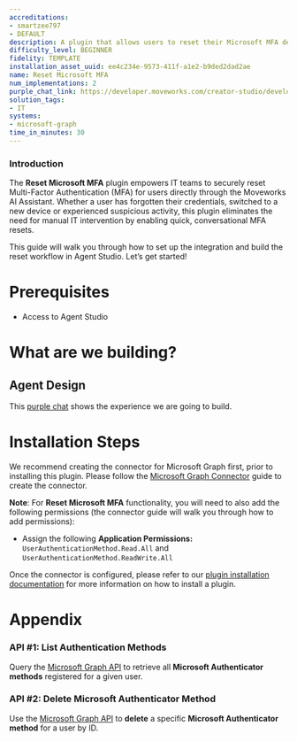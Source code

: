 ```yaml
---
accreditations:
- smartzee797
- DEFAULT
description: A plugin that allows users to reset their Microsoft MFA device.
difficulty_level: BEGINNER
fidelity: TEMPLATE
installation_asset_uuid: ee4c234e-9573-411f-a1e2-b9ded2dad2ae
name: Reset Microsoft MFA
num_implementations: 2
purple_chat_link: https://developer.moveworks.com/creator-studio/developer-tools/purple-chat?conversation=%7B%22startTimestamp%22%3A%2211%3A43+AM%22%2C%22messages%22%3A%5B%7B%22parts%22%3A%5B%7B%22richText%22%3A%22Hi%2C+Can+you+please+help+me+reset+my+Azure+MFA.%22%7D%5D%2C%22role%22%3A%22user%22%7D%2C%7B%22parts%22%3A%5B%7B%22richText%22%3A%22Sure%2C+do+you+want+to+proceed+with+resetting+the+MFA+as+this+cannot+be+reverted+%3F%22%7D%2C%7B%22buttons%22%3A%5B%7B%22buttonText%22%3A%22Yes%22%2C%22style%22%3A%22filled%22%7D%2C%7B%22buttonText%22%3A%22No%22%2C%22style%22%3A%22outlined%22%7D%5D%7D%5D%2C%22role%22%3A%22assistant%22%7D%2C%7B%22parts%22%3A%5B%7B%22reasoningSteps%22%3A%5B%7B%22richText%22%3A%22Inbound+Request+to+Middleware+%5C%22Azure+Functions%5C%22+%5Cn%5Cn%7B%5Cn+%5C%22email%5C%22+%3A+%3Cuser_email%3E%5Cn%7D%5Cn+%5CnProcess%3A%5Cn1.+Generate+Bearer+Token+for+Authentication%5Cn2.+LIST+the+existing+MFA+for+the+user%5Cn3.+Delete+the+MFA+for+the+user%5Cn%5CnOutbound+Response%3A%5Cn%7B%5Cn+++%5C%22Status%5C%22%3A+%5C%22OK+%28200%29%5C%22%5Cn%7D%22%2C%22status%22%3A%22success%22%7D%5D%7D%2C%7B%22richText%22%3A%22I%27ve+successfully+reset+the+MFA+on+Azure%22%7D%5D%2C%22role%22%3A%22assistant%22%7D%5D%7D
solution_tags:
- IT
systems:
- microsoft-graph
time_in_minutes: 30
---
```


### **Introduction**

The **Reset Microsoft MFA** plugin empowers IT teams to securely reset Multi-Factor Authentication (MFA) for users directly through the Moveworks AI Assistant. Whether a user has forgotten their credentials, switched to a new device or experienced suspicious activity, this plugin eliminates the need for manual IT intervention by enabling quick, conversational MFA resets.

This guide will walk you through how to set up the integration and build the reset workflow in Agent Studio. Let’s get started!

# Prerequisites

- Access to Agent Studio

# What are we building?

## Agent Design

This [purple chat](https://developer.moveworks.com/creator-studio/developer-tools/purple-chat?conversation=%7B%22startTimestamp%22%3A%2211%3A43+AM%22%2C%22messages%22%3A%5B%7B%22parts%22%3A%5B%7B%22richText%22%3A%22Hi%2C+Can+you+please+help+me+reset+my+Azure+MFA.%22%7D%5D%2C%22role%22%3A%22user%22%7D%2C%7B%22parts%22%3A%5B%7B%22richText%22%3A%22Sure%2C+do+you+want+to+proceed+with+resetting+the+MFA+as+this+cannot+be+reverted+%3F%22%7D%2C%7B%22buttons%22%3A%5B%7B%22buttonText%22%3A%22Yes%22%2C%22style%22%3A%22filled%22%7D%2C%7B%22buttonText%22%3A%22No%22%2C%22style%22%3A%22outlined%22%7D%5D%7D%5D%2C%22role%22%3A%22assistant%22%7D%2C%7B%22parts%22%3A%5B%7B%22reasoningSteps%22%3A%5B%7B%22richText%22%3A%22Inbound+Request+to+Middleware+%5C%22Azure+Functions%5C%22+%5Cn%5Cn%7B%5Cn+%5C%22email%5C%22+%3A+%3Cuser_email%3E%5Cn%7D%5Cn+%5CnProcess%3A%5Cn1.+Generate+Bearer+Token+for+Authentication%5Cn2.+LIST+the+existing+MFA+for+the+user%5Cn3.+Delete+the+MFA+for+the+user%5Cn%5CnOutbound+Response%3A%5Cn%7B%5Cn+++%5C%22Status%5C%22%3A+%5C%22OK+%28200%29%5C%22%5Cn%7D%22%2C%22status%22%3A%22success%22%7D%5D%7D%2C%7B%22richText%22%3A%22I%27ve+successfully+reset+the+MFA+on+Azure%22%7D%5D%2C%22role%22%3A%22assistant%22%7D%5D%7D) shows the experience we are going to build.

# Installation Steps

We recommend creating the connector for Microsoft Graph first, prior to installing this plugin. Please follow the [Microsoft Graph Connector](https://developer.moveworks.com/creator-studio/resources/connector?id=microsoft-graph) guide to create the connector.

**Note**: For **Reset Microsoft MFA** functionality, you will need to also add the following permissions (the connector guide will walk you through how to add permissions): 

- Assign the following **Application Permissions:** `UserAuthenticationMethod.Read.All` and `UserAuthenticationMethod.ReadWrite.All`

Once the connector is configured, please refer to our [plugin installation documentation](https://help.moveworks.com/docs/ai-agent-marketplace-installation) for more information on how to install a plugin. 

# Appendix

### API #1: List Authentication Methods

Query the [Microsoft Graph API](https://learn.microsoft.com/en-us/graph/api/resources/authenticationmethods-overview?view=graph-rest-1.0) to retrieve all **Microsoft Authenticator methods** registered for a given user.

### API #2: Delete Microsoft Authenticator Method

Use the [Microsoft Graph API](https://learn.microsoft.com/en-us/graph/api/microsoftauthenticatorauthenticationmethod-delete?view=graph-rest-1.0&tabs=http) to **delete** a specific **Microsoft Authenticator method** for a user by ID.